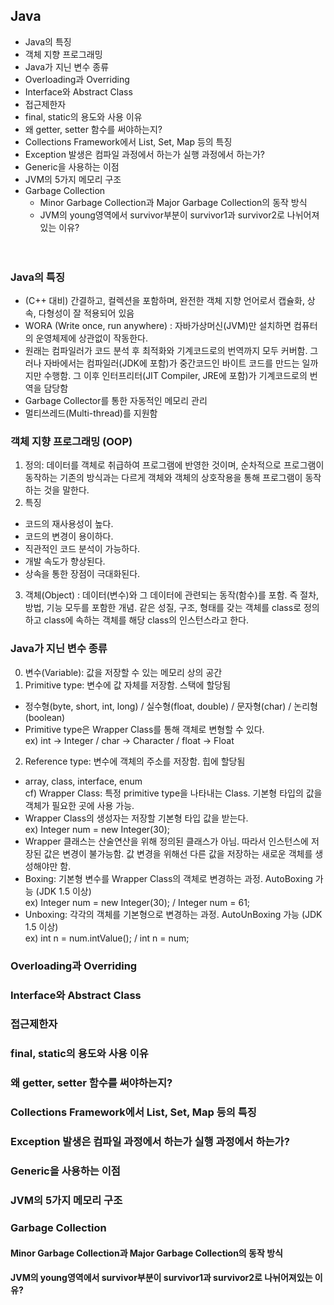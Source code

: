 
## Java
- Java의 특징
- 객체 지향 프로그래밍
- Java가 지닌 변수 종류
- Overloading과 Overriding
- Interface와 Abstract Class
- 접근제한자
- final, static의 용도와 사용 이유
- 왜 getter, setter 함수를 써야하는지?
- Collections Framework에서 List, Set, Map 등의 특징
- Exception 발생은 컴파일 과정에서 하는가 실행 과정에서 하는가?
- Generic을 사용하는 이점
- JVM의 5가지 메모리 구조
- Garbage Collection
  - Minor Garbage Collection과 Major Garbage Collection의 동작 방식
  - JVM의 young영역에서 survivor부분이 survivor1과 survivor2로 나뉘어져있는 이유?
<br><br><br>

### Java의 특징
- (C++ 대비) 간결하고, 컬렉션을 포함하며, 완전한 객체 지향 언어로서 캡슐화, 상속, 다형성이 잘 적용되어 있음
- WORA (Write once, run anywhere) : 자바가상머신(JVM)만 설치하면 컴퓨터의 운영체제에 상관없이 작동한다.
- 원래는 컴파일러가 코드 분석 후 최적화와 기계코드로의 번역까지 모두 커버함. 그러나 자바에서는 컴파일러(JDK에 포함)가 중간코드인 바이트 코드를 만드는 일까지만 수행함. 그 이후 인터프리터(JIT Compiler, JRE에 포함)가 기계코드로의 번역을 담당함
- Garbage Collector를 통한 자동적인 메모리 관리
- 멀티쓰레드(Multi-thread)를 지원함

### 객체 지향 프로그래밍 (OOP)
1) 정의: 데이터를 객체로 취급하여 프로그램에 반영한 것이며, 순차적으로 프로그램이 동작하는 기존의 방식과는 다르게 객체와 객체의 상호작용을 통해 프로그램이 동작하는 것을 말한다.  
2) 특징
- 코드의 재사용성이 높다.
- 코드의 변경이 용이하다.
- 직관적인 코드 분석이 가능하다.
- 개발 속도가 향상된다.
- 상속을 통한 장점이 극대화된다.
3) 객체(Object) : 데이터(변수)와 그 데이터에 관련되는 동작(함수)를 포함. 즉 절차, 방법, 기능 모두를 포함한 개념. 같은 성질, 구조, 형태를 갖는 객체를 class로 정의하고 class에 속하는 객체를 해당 class의 인스턴스라고 한다.

### Java가 지닌 변수 종류
0) 변수(Variable): 값을 저장할 수 있는 메모리 상의 공간
1) Primitive type: 변수에 값 자체를 저장함. 스택에 할당됨
- 정수형(byte, short, int, long) / 실수형(float, double) / 문자형(char) / 논리형(boolean)
- Primitive type은 Wrapper Class를 통해 객체로 변형할 수 있다.  
  ex) int -> Integer / char -> Character / float -> Float
2) Reference type: 변수에 객체의 주소를 저장함. 힙에 할당됨
- array, class, interface, enum  
  cf) Wrapper Class: 특정 primitive type을 나타내는 Class. 기본형 타입의 값을 객체가 필요한 곳에 사용 가능.
- Wrapper Class의 생성자는 저장할 기본형 타입 값을 받는다.  
  ex) Integer num = new Integer(30);
- Wrapper 클래스는 산술연산을 위해 정의된 클래스가 아님. 따라서 인스턴스에 저장된 값은 변경이 불가능함. 값 변경을 위해선 다른 값을 저장하는 새로운 객체를 생성해야만 함.
- Boxing: 기본형 변수를 Wrapper Class의 객체로 변경하는 과정. AutoBoxing 가능 (JDK 1.5 이상)  
  ex) Integer num = new Integer(30);  /  Integer num = 61;
- Unboxing: 각각의 객체를 기본형으로 변경하는 과정. AutoUnBoxing 가능 (JDK 1.5 이상)  
  ex) int n = num.intValue();  /  int n = num;

### Overloading과 Overriding

### Interface와 Abstract Class
### 접근제한자
### final, static의 용도와 사용 이유
### 왜 getter, setter 함수를 써야하는지?
### Collections Framework에서 List, Set, Map 등의 특징
### Exception 발생은 컴파일 과정에서 하는가 실행 과정에서 하는가?
### Generic을 사용하는 이점
### JVM의 5가지 메모리 구조
### Garbage Collection
#### Minor Garbage Collection과 Major Garbage Collection의 동작 방식
#### JVM의 young영역에서 survivor부분이 survivor1과 survivor2로 나뉘어져있는 이유?
